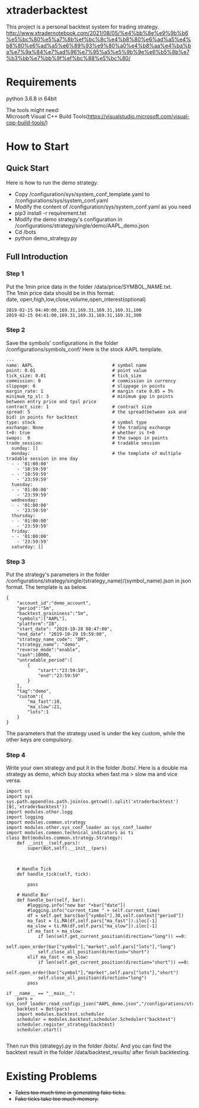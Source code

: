 # xtraderbacktest
This project is a personal backtest system for trading strategy.
http://www.xtradernotebook.com/2021/08/05/%e4%bb%8e%e9%9b%b6%e5%bc%80%e5%a7%8b%ef%bc%8c%e4%b8%80%e6%ad%a5%e4%b8%80%e6%ad%a5%e6%89%93%e9%80%a0%e4%b8%aa%e4%ba%ba%e7%9a%84%e7%ad%96%e7%95%a5%e5%9b%9e%e6%b5%8b%e7%b3%bb%e7%bb%9f%ef%bc%88%e5%bc%80/

# Requirements      
python 3.6.8 in 64bit

The tools might need:       
Microsoft Visual C++ Build Tools(https://visualstudio.microsoft.com/visual-cpp-build-tools/)       

# How to Start      
##  Quick Start   
Here is how to run the demo strategy.   
-   Copy /configuration/sys/system_conf_template.yaml to /configurations/sys/system_conf.yaml
-   Modify the content of /configuration/sys/system_conf.yaml as you need
-   pip3 install -r requirement.txt
-   Modify the demo strategy's configuration in /configurations/strategy/single/demo/AAPL_demo.json
-   Cd /bots
-   python demo_strategy.py

## Full Introduction    
### Step 1      
Put the 1min price data in the folder /data/price/SYMBOL_NAME.txt.  
The 1min price data should be in this format:  
date, open,high,low,close,volume,open_interest(optional)
```
2019-02-15 04:40:00,169.31,169.31,169.31,169.31,100
2019-02-15 04:41:00,169.31,169.31,169.31,169.31,300
```
### Step 2      
Save the symbols' configurations in the folder /configurations/symbols_conf/
Here is the stock AAPL template.
```
---
name: AAPL                              # symbol name
point: 0.01                             # point value
tick_size: 0.01                         # tick_size
commission: 0                           # commission in currency
slippage: 0                             # slippage in points
margin_rate: 1                          # margin rate 0.05 = 5%
minimum_tp_sl: 3                        # minimum gap in points between entry price and tpsl price
contract_size: 1                        # contract size
spread: 5                               # the spread(between ask and bid) in points for backtest
type: stock                             # symbol type
exchange: None                          # the trading exchange
t+0: true                               # whether is t+0
swaps:  0                               # the swaps in points
trade_session:                          # tradable session
  sunday: []
  monday:                               # the template of multiple tradable session in one day
  - - '01:00:00'
    - '10:59:59'
  - - '10:59:59'
    - '23:59:59'
  tuesday:
  - - '01:00:00'
    - '23:59:59'
  wednesday:
  - - '01:00:00'
    - '23:59:59'
  thursday:
  - - '01:00:00'
    - '23:59:59'
  friday:
  - - '01:00:00'
    - '23:59:59'
  saturday: []
```
### Step 3  
Put the strategy's parameters in the folder /configurations/strategy/single/(strategy_name)/(symbol_name).json in json format. The template is as below.
```
{
    "account_id":"demo_account",
    "period":"5m",
    "backtest_graininess":"5m",
    "symbols":["AAPL"],
    "platform":"IB",
    "start_date": "2019-10-28 08:47:00",
    "end_date": "2019-10-29 19:59:00",
    "strategy_name_code": "DM",
    "strategy_name": "demo",
    "reverse_mode":"enable",
    "cash":10000,
    "untradable_period":[
        {
            "start":"23:59:59",
            "end":"23:59:59"
        }
    ],
    "tag":"demo",
    "custom":{
        "ma_fast":10,
        "ma_slow":21,
        "lots":1
    }
}
```
The parameters that the strategy used is under the key custom, while the other keys are compulsory.
### Step 4  
Write your own strategy and put it in the folder /bots/. Here is a double ma strategy as demo, which buy stocks when fast ma > slow ma and vice versa.
```
import os
import sys
sys.path.append(os.path.join(os.getcwd().split('xtraderbacktest')[0],'xtraderbacktest'))
import modules.other.logg
import logging 
import modules.common.strategy
import modules.other.sys_conf_loader as sys_conf_loader
import modules.common.technical_indicators as ti
class Bot(modules.common.strategy.Strategy):
    def __init__(self,pars):
        super(Bot,self).__init__(pars)
        
    

    # Handle Tick
    def handle_tick(self, tick):
        
        pass

    # Handle Bar
    def handle_bar(self, bar):
        #logging.info("new bar "+bar["date"])
        #logging.info("current_time " + self.current_time)
        df = self.get_bars(bar["symbol"],30,self.context["period"])
        ma_fast = ti.MA(df,self.pars["ma_fast"]).iloc[-1]
        ma_slow = ti.MA(df,self.pars["ma_slow"]).iloc[-1]
        if ma_fast > ma_slow:
            if len(self.get_current_position(direction="long")) ==0:
                self.open_order(bar["symbol"],"market",self.pars["lots"],"long")
            self.close_all_position(direction="short")
        elif ma_fast < ma_slow:
            if len(self.get_current_position(direction="short")) ==0:
                self.open_order(bar["symbol"],"market",self.pars["lots"],"short")
            self.close_all_position(direction="long")
        pass

if __name__ == "__main__":
    pars = sys_conf_loader.read_configs_json("AAPL_demo.json","/configurations/strategy/single/demo_strategy/")
    backtest = Bot(pars)
    import modules.backtest.scheduler 
    scheduler = modules.backtest.scheduler.Scheduler("backtest")
    scheduler.register_strategy(backtest)
    scheduler.start()
    
```
Then run this (strategy).py in the folder /bots/. And you can find the backtest result in the folder /data/backtest_results/ after finish backtesting.
# Existing Problems     
-   ~~Takes too much time in generating fake ticks.~~   
-   ~~Fake ticks take too much memory.~~

